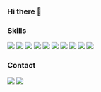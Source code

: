 ### Hi there 👋

<!--
**alatteaday/alatteaday** is a ✨ _special_ ✨ repository because its `README.md` (this file) appears on your GitHub profile.

Here are some ideas to get you started:

- 🔭 I’m currently working on ...
- 🌱 I’m currently learning ...
- 👯 I’m looking to collaborate on ...
- 🤔 I’m looking for help with ...
- 💬 Ask me about ...
- 📫 How to reach me: ...
- 😄 Pronouns: ...
- ⚡ Fun fact: ...
-->


### Skills

<img src="https://img.shields.io/badge/R-276DC3?style=for-the-badge&logo=R&logoColor=white"/>
<img src="https://img.shields.io/badge/C-A8B9CC?style=flat-square&logo=C&logoColor=white"/> 

<img src="https://img.shields.io/badge/Python-3776AB?style=for-the-badge&logo=Python&logoColor=white"/>
<img src="https://img.shields.io/badge/Pytorch-EE4C2C?style=for-the-badge&logo=Pytorch&logoColor=white"/> 
<img src="https://img.shields.io/badge/PytorchLightning-792EE5?style=flat-square&logo=PytorchLightning&logoColor=white"/> 
<img src="https://img.shields.io/badge/TensorFlow-FF6F00?style=flat-square&logo=TensorFlow&logoColor=white"/> 

<img src="https://img.shields.io/badge/Github-181717?style=flat-square&logo=Github&logoColor=white"/> 
<img src="https://img.shields.io/badge/Linux-FCC624?style=flat-square&logo=Linux&logoColor=white"/> 
<img src="https://img.shields.io/badge/Ubuntu-E95420?style=flat-square&logo=Ubuntu&logoColor=white"/> 

<img src="https://img.shields.io/badge/Scratch-4D97FF?style=flat-square&logo=Scratch&logoColor=white"/> 



### Contact
<img src="https://img.shields.io/badge/Gmail-EA4335?style=flat-square&logo=Gmail&logoColor=white"/> 
<img src="https://img.shields.io/badge/Portfolio Eng-000000?style=flat-square&logo=Notion&logoColor=white"/> 


